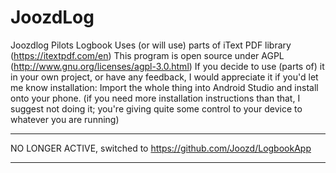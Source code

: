 # JoozdLog
Joozdlog Pilots Logbook
Uses (or will use) parts of iText PDF library (https://itextpdf.com/en)
This program is open source under AGPL (http://www.gnu.org/licenses/agpl-3.0.html)
If you decide to use (parts of) it in your own project, or have any feedback, I would appreciate it if you'd let me know
installation:
Import the whole thing into Android Studio and install onto your phone.
(if you need more installation instructions than that, I suggest not doing it; you're giving quite some control to your device to whatever you are running)
*****************************************************************
NO LONGER ACTIVE, switched to https://github.com/Joozd/LogbookApp
*****************************************************************
